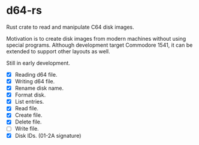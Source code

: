 # d64-rs

Rust crate to read and manipulate C64 disk images.

Motivation is to create disk images from modern machines without using special programs.
Although development target Commodore 1541, it can be extended to support
other layouts as well.

Still in early development.

* [x] Reading d64 file.
* [x] Writing d64 file.
* [x] Rename disk name.
* [x] Format disk.
* [x] List entries.
* [x] Read file.
* [x] Create file.
* [x] Delete file.
* [ ] Write file.
* [x] Disk IDs. (01-2A signature)

